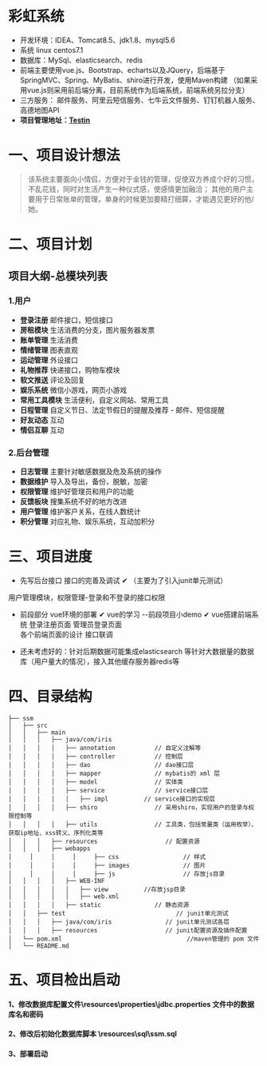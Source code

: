 彩虹系统
====
* 开发环境：IDEA、Tomcat8.5、jdk1.8、mysql5.6
* 系统 linux centos7.1
* 数据库：MySql、elasticsearch、redis
* 前端主要使用vue.js、Bootstrap、echarts以及JQuery，后端基于SpringMVC、Spring、MyBatis、shiro进行开发，使用Maven构建
（如果采用vue.js则采用前后端分离，目前系统作为后端系统，前端系统另拉分支）
* 三方服务： 邮件服务、阿里云短信服务、七牛云文件服务、钉钉机器人服务、高德地图API
* **项目管理地址：[Testin](https://www.testin.cn/realmachine/index.htm)**

# 一、项目设计想法

>该系统主要面向小情侣，方便对于金钱的管理，促使双方养成个好的习惯，不乱花钱，同时对生活产生一种仪式感，使感情更加融洽；
>其他的用户主要用于日常账单的管理，单身的时候更加要精打细算，才能遇见更好的他/她。

# 二、项目计划
## 项目大纲-总模块列表
### 1.用户
* **登录注册**  邮件接口，短信接口
* **房租模块**  生活消费的分支，图片服务器发票
* **账单管理**  生活消费
* **情绪管理**  图表直观
* **运动管理**  外设接口
* **礼物推荐**  快递接口，购物车模块
* **软文推送**  评论及回复
* **娱乐系统**  微信小游戏，网页小游戏
* **常用工具模块** 生活便利，自定义网站、常用工具
* **日程管理** 自定义节日、法定节假日的提醒及推荐 - 邮件、短信提醒
* **好友动态** 互动
* **情侣互聊** 互动
### 2.后台管理
* **日志管理** 主要针对敏感数据及危及系统的操作
* **数据维护** 导入及导出，备份，脱敏，加密
* **权限管理** 维护好管理员和用户的功能
* **反馈板块** 搜集系统不好的地方改进
* **用户管理** 维护客户关系，在线人数统计
* **积分管理** 对应礼物、娱乐系统，互动加积分

# 三、项目进度
* 先写后台接口
接口的完善及调试  ✔  （主要为了引入junit单元测试）

用户管理模块，权限管理-登录和不登录的接口权限

* 前段部分
vue环境的部署  ✔
vue的学习 --前段项目小demo ✔
vue搭建前端系统
登录注册页面
管理员登录页面  
各个前端页面的设计
接口联调

* 还未考虑好的：针对后期数据可能集成elasticsearch 等针对大数据量的数据库（用户量大的情况），接入其他缓存服务器redis等

# 四、目录结构
```
├── ssm
│   ├── src                  
│   │   ├── main                
│   │   │   ├── java/com/iris             
│   │   │   │   ├── annotation           // 自定义注解等
│   │   │   │   ├── controller           // 控制层
│   │   │   │   ├── dao                  // dao接口层
│   │   │   │   ├── mapper               // mybatis的 xml 层
│   │   │   │   ├── model                // 实体类
│   │   │   │   ├── service              // service接口层
│   │   │   │   │   ├── impl          // service接口的实现层
│   │   │   │   ├── shiro                // 采用shiro，实现用户的登录与权限控制等
│   │   │   │   ├── utils                // 工具类，包括常量类（运用枚举）、获取ip地址、xss转义、序列化类等
│   │   │   ├── resources                   // 配置资源
│   │   │   ├── webapps        
│     │     │     │     ├── css                  // 样式
│     │     │     │     ├── images               // 图片
│     │     │     │     ├── js                   // 存放js目录
│   │   │   │   ├── WEB-INF             
│   │   │   │   │   ├── view          //存放jsp目录
│   │   │   │   │   ├── web.xml          
│   │   │   │   ├── static               // 静态资源
│   │   ├── test                               // junit单元测试
│   │   │   ├── java/com/iris               // junit单元测试各层
│   │   │   ├── resources                   // junit配置资源及插件配置
│   └── pom.xml                                   //maven管理的 pom 文件
│   └── README.md
```

# 五、项目检出启动
#### 1、修改数据库配置文件\resources\properties\jdbc.properties 文件中的数据库名和密码
#### 2、修改后初始化数据库脚本 \resources\sql\ssm.sql
#### 3、部署启动

